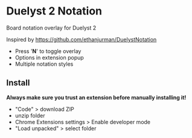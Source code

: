 # Duelyst 2 Notation

Board notation overlay for Duelyst 2

Inspired by https://github.com/ethanjurman/DuelystNotation

-   Press '**N**' to toggle overlay
-   Options in extension popup
-   Multiple notation styles

## Install

**Always make sure you trust an extension before manually installing it!**

-   "Code" > download ZIP
-   unzip folder
-   Chrome Extensions settings > Enable developer mode
-   "Load unpacked" > select folder
